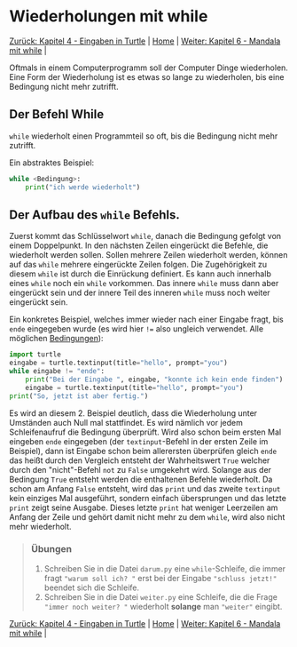# Wiederholungen mit while

[Zurück: Kapitel 4 - Eingaben in Turtle](TurtleInput.md) |  [Home](README.md) |  [Weiter: Kapitel 6 - Mandala mit while](Turtlewiederholungenwhile.md) | 

Oftmals in einem Computerprogramm soll der Computer Dinge wiederholen. Eine Form der Wiederholung ist es etwas so lange zu wiederholen, bis eine Bedingung nicht mehr zutrifft.

## Der Befehl While

`while` wiederholt einen Programmteil so oft, bis die Bedingung nicht mehr zutrifft.

Ein abstraktes Beispiel:

```python
while <Bedingung>:
    print("ich werde wiederholt")
```

## Der Aufbau des `while` Befehls.

Zuerst kommt das Schlüsselwort `while`, danach die Bedingung gefolgt von einem Doppelpunkt. In den nächsten Zeilen eingerückt die Befehle, die wiederholt werden sollen. Sollen mehrere Zeilen wiederholt werden, können auf das `while` mehrere eingerückte Zeilen folgen. Die Zugehörigkeit zu diesem `while` ist durch die Einrückung definiert. Es kann auch innerhalb eines `while` noch ein `while` vorkommen. Das innere `while` muss dann aber eingerückt sein und der innere Teil des inneren `while` muss noch weiter eingerückt sein.

Ein konkretes Beispiel, welches immer wieder nach einer Eingabe fragt, bis `ende` eingegeben wurde (es wird hier `!=` also ungleich verwendet. Alle möglichen  [Bedingungen](Bedingungen.md)):

```python
import turtle
eingabe = turtle.textinput(title="hello", prompt="you")
while eingabe != "ende":
    print("Bei der Eingabe ", eingabe, "konnte ich kein ende finden")
    eingabe = turtle.textinput(title="hello", prompt="you")
print("So, jetzt ist aber fertig.")
```

Es wird an diesem 2. Beispiel deutlich, dass die Wiederholung unter Umständen auch Null mal stattfindet. Es wird nämlich vor jedem Schleifenaufruf die Bedingung überprüft. Wird also schon beim ersten Mal eingeben `ende` eingegeben (der `textinput`-Befehl in der ersten Zeile im Beispiel), dann ist Eingabe schon beim allerersten überprüfen gleich `ende` das heißt durch den Vergleich entsteht der Wahrheitswert `True` welcher durch den "nicht"-Befehl `not` zu `False` umgekehrt wird. Solange aus der Bedingung `True` entsteht werden die enthaltenen Befehle wiederholt. Da schon am Anfang `False` entsteht, wird das `print` und das zweite `textinput` kein einziges Mal ausgeführt, sondern einfach übersprungen und das letzte `print` zeigt seine Ausgabe. Dieses letzte `print` hat weniger Leerzeilen am Anfang der Zeile und gehört damit nicht mehr zu dem `while`, wird also nicht mehr wiederholt.

> ### Übungen
>
> 1. Schreiben Sie in die Datei `darum.py` eine `while`-Schleife, die immer fragt `"warum soll ich? "` erst bei der Eingabe `"schluss jetzt!"` beendet sich die Schleife.
> 1. Schreiben Sie in die Datei `weiter.py` eine Schleife, die die Frage `"immer noch weiter? "` wiederholt **solange** man `"weiter"` eingibt.

[Zurück: Kapitel 4 - Eingaben in Turtle](TurtleInput.md) |  [Home](README.md) |  [Weiter: Kapitel 6 - Mandala mit while](Turtlewiederholungenwhile.md) | 
